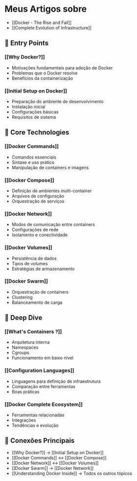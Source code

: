 # Meus Artigos sobre
- [[Docker - The Rise and Fall]]
- [[Complete Evolution of Infrastructure]]

## 🌟 Entry Points

### [[Why Docker?]]
- Motivações fundamentais para adoção de Docker
- Problemas que o Docker resolve
- Benefícios da containerização

### [[Initial Setup on Docker]]
- Preparação do ambiente de desenvolvimento
- Instalação inicial
- Configurações básicas
- Requisitos de sistema

## 🧰 Core Technologies

### [[Docker Commands]]
- Comandos essenciais
- Sintaxe e uso prático
- Manipulação de containers e imagens

### [[Docker Compose]]
- Definição de ambientes multi-container
- Arquivos de configuração
- Orquestração de serviços

### [[Docker Network]]
- Modos de comunicação entre containers
- Configurações de rede
- Isolamento e conectividade

### [[Docker Volumes]]
- Persistência de dados
- Tipos de volumes
- Estratégias de armazenamento

### [[Docker Swarm]]
- Orquestração de containers
- Clustering
- Balanceamento de carga

## 🔬 Deep Dive

### [[What's Containers ?]]
- Arquitetura interna
- Namespaces
- Cgroups
- Funcionamento em baixo nível

### [[Configuration Languages]]
- Linguagens para definição de infraestrutura
- Comparação entre ferramentas
- Boas práticas

### [[Docker Complete Ecosystem]]
- Ferramentas relacionadas
- Integrações
- Tendências e evolução

## 🔗 Conexões Principais

- [[Why Docker?]] → [[Initial Setup on Docker]]
- [[Docker Commands]] ↔ [[Docker Compose]]
- [[Docker Network]] ↔ [[Docker Volumes]]
- [[Docker Swarm]] → [[Docker Network]]
- [[Understanding Docker Inside]] → Todos os outros tópicos